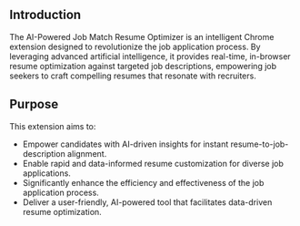 ## Introduction

The AI-Powered Job Match Resume Optimizer is an intelligent Chrome extension designed to revolutionize the job application process. By leveraging advanced artificial intelligence, it provides real-time, in-browser resume optimization against targeted job descriptions, empowering job seekers to craft compelling resumes that resonate with recruiters.

## Purpose

This extension aims to:

* Empower candidates with AI-driven insights for instant resume-to-job-description alignment.
* Enable rapid and data-informed resume customization for diverse job applications.
* Significantly enhance the efficiency and effectiveness of the job application process.
* Deliver a user-friendly, AI-powered tool that facilitates data-driven resume optimization.
